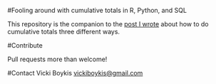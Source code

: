 #Fooling around with cumulative totals in R, Python, and SQL

This repository is the companion to the [post I wrote](http://veekaybee.github.io/cumulative-totals-three-ways/) about how to do cumulative totals three different ways. 


#Contribute

Pull requests more than welcome!

#Contact
Vicki Boykis vickiboykis@gmail.com